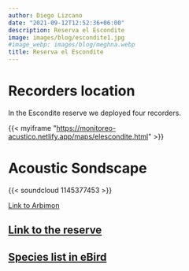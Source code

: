 ```yaml
---
author: Diego Lizcano
date: "2021-09-12T12:52:36+06:00"
description: Reserva el Escondite
image: images/blog/escondite1.jpg
#image_webp: images/blog/meghna.webp
title: Reserva el Escondite
---
```


# Recorders location

In the Escondite reserve we deployed four recorders.

{{< myiframe "https://monitoreo-acustico.netlify.app/maps/elescondite.html" >}}


# Acoustic Sondscape

{{< soundcloud 1145377453 >}}

[Link to Arbimon](https://arbimon.rfcx.org/project/destinos-awake/visualizer/rec/45959386)

## [Link to the reserve](https://www.elescondite.org) 


## [Species list in eBird](https://ebird.org/hotspot/L6464472?yr=all&m=&rank=mrec)




